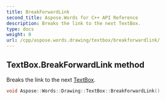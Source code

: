 ```yaml
---
title: BreakForwardLink
second_title: Aspose.Words for C++ API Reference
description: Breaks the link to the next TextBox. 
type: docs
weight: 0
url: /cpp/aspose.words.drawing/textbox/breakforwardlink/
---
```

## TextBox.BreakForwardLink method


Breaks the link to the next [TextBox](./).

```cpp
void Aspose::Words::Drawing::TextBox::BreakForwardLink()
```

